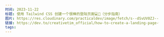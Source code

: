 ```yaml
---
时间: 2023-11-22
标题: 使用 Tailwind CSS 创建一个很棒的登陆页面💻📱（分步指南）
图片: https://res.cloudinary.com/practicaldev/image/fetch/s--dSvUV0ZJ--/c_imagga_scale,f_auto,fl_progressive,h_420,q_auto,w_1000/https://dev-to-uploads.s3.amazonaws.com/uploads/articles/ed88qr36stiwcu882rde.jpg
链接: https://dev.to/creativetim_official/how-to-create-a-landing-page-with-tailwind-cssstep-by-step-guide-5b52
tags:
---
```




